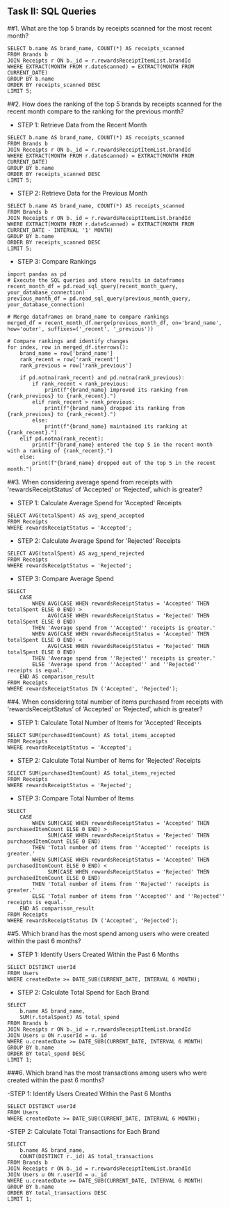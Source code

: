 ## Task II: SQL Queries

##1. What are the top 5 brands by receipts scanned for the most recent month?

```
SELECT b.name AS brand_name, COUNT(*) AS receipts_scanned
FROM Brands b
JOIN Receipts r ON b._id = r.rewardsReceiptItemList.brandId
WHERE EXTRACT(MONTH FROM r.dateScanned) = EXTRACT(MONTH FROM CURRENT_DATE)
GROUP BY b.name
ORDER BY receipts_scanned DESC
LIMIT 5;
```

##2. How does the ranking of the top 5 brands by receipts scanned for the recent month compare to the ranking for the previous month?

- STEP 1: Retrieve Data from the Recent Month
```
SELECT b.name AS brand_name, COUNT(*) AS receipts_scanned
FROM Brands b
JOIN Receipts r ON b._id = r.rewardsReceiptItemList.brandId
WHERE EXTRACT(MONTH FROM r.dateScanned) = EXTRACT(MONTH FROM CURRENT_DATE)
GROUP BY b.name
ORDER BY receipts_scanned DESC
LIMIT 5;
```
- STEP 2: Retrieve Data for the Previous Month
```
SELECT b.name AS brand_name, COUNT(*) AS receipts_scanned
FROM Brands b
JOIN Receipts r ON b._id = r.rewardsReceiptItemList.brandId
WHERE EXTRACT(MONTH FROM r.dateScanned) = EXTRACT(MONTH FROM CURRENT_DATE - INTERVAL '1' MONTH)
GROUP BY b.name
ORDER BY receipts_scanned DESC
LIMIT 5;
```
- STEP 3: Compare Rankings
```
import pandas as pd
# Execute the SQL queries and store results in dataframes
recent_month_df = pd.read_sql_query(recent_month_query, your_database_connection)
previous_month_df = pd.read_sql_query(previous_month_query, your_database_connection)

# Merge dataframes on brand_name to compare rankings
merged_df = recent_month_df.merge(previous_month_df, on='brand_name', how='outer', suffixes=('_recent', '_previous'))

# Compare rankings and identify changes
for index, row in merged_df.iterrows():
    brand_name = row['brand_name']
    rank_recent = row['rank_recent']
    rank_previous = row['rank_previous']
    
    if pd.notna(rank_recent) and pd.notna(rank_previous):
        if rank_recent < rank_previous:
            print(f"{brand_name} improved its ranking from {rank_previous} to {rank_recent}.")
        elif rank_recent > rank_previous:
            print(f"{brand_name} dropped its ranking from {rank_previous} to {rank_recent}.")
        else:
            print(f"{brand_name} maintained its ranking at {rank_recent}.")
    elif pd.notna(rank_recent):
        print(f"{brand_name} entered the top 5 in the recent month with a ranking of {rank_recent}.")
    else:
        print(f"{brand_name} dropped out of the top 5 in the recent month.")
```

##3. When considering average spend from receipts with 'rewardsReceiptStatus’ of ‘Accepted’ or ‘Rejected’, which is greater?
   
- STEP 1: Calculate Average Spend for 'Accepted' Receipts

```
SELECT AVG(totalSpent) AS avg_spend_accepted
FROM Receipts
WHERE rewardsReceiptStatus = 'Accepted';
```

- STEP 2: Calculate Average Spend for 'Rejected' Receipts
```
SELECT AVG(totalSpent) AS avg_spend_rejected
FROM Receipts
WHERE rewardsReceiptStatus = 'Rejected';
```

- STEP 3: Compare Average Spend
```
SELECT
    CASE
        WHEN AVG(CASE WHEN rewardsReceiptStatus = 'Accepted' THEN totalSpent ELSE 0 END) >
             AVG(CASE WHEN rewardsReceiptStatus = 'Rejected' THEN totalSpent ELSE 0 END)
        THEN 'Average spend from ''Accepted'' receipts is greater.'
        WHEN AVG(CASE WHEN rewardsReceiptStatus = 'Accepted' THEN totalSpent ELSE 0 END) <
             AVG(CASE WHEN rewardsReceiptStatus = 'Rejected' THEN totalSpent ELSE 0 END)
        THEN 'Average spend from ''Rejected'' receipts is greater.'
        ELSE 'Average spend from ''Accepted'' and ''Rejected'' receipts is equal.'
    END AS comparison_result
FROM Receipts
WHERE rewardsReceiptStatus IN ('Accepted', 'Rejected');
```
##4. When considering total number of items purchased from receipts with 'rewardsReceiptStatus’ of ‘Accepted’ or ‘Rejected’, which is greater?

- STEP 1: Calculate Total Number of Items for 'Accepted' Receipts
```
SELECT SUM(purchasedItemCount) AS total_items_accepted
FROM Receipts
WHERE rewardsReceiptStatus = 'Accepted';
```

- STEP 2: Calculate Total Number of Items for 'Rejected' Receipts
```
SELECT SUM(purchasedItemCount) AS total_items_rejected
FROM Receipts
WHERE rewardsReceiptStatus = 'Rejected';
```

- STEP 3: Compare Total Number of Items
```
SELECT
    CASE
        WHEN SUM(CASE WHEN rewardsReceiptStatus = 'Accepted' THEN purchasedItemCount ELSE 0 END) >
             SUM(CASE WHEN rewardsReceiptStatus = 'Rejected' THEN purchasedItemCount ELSE 0 END)
        THEN 'Total number of items from ''Accepted'' receipts is greater.'
        WHEN SUM(CASE WHEN rewardsReceiptStatus = 'Accepted' THEN purchasedItemCount ELSE 0 END) <
             SUM(CASE WHEN rewardsReceiptStatus = 'Rejected' THEN purchasedItemCount ELSE 0 END)
        THEN 'Total number of items from ''Rejected'' receipts is greater.'
        ELSE 'Total number of items from ''Accepted'' and ''Rejected'' receipts is equal.'
    END AS comparison_result
FROM Receipts
WHERE rewardsReceiptStatus IN ('Accepted', 'Rejected');
```

##5. Which brand has the most spend among users who were created within the past 6 months?

- STEP 1: Identify Users Created Within the Past 6 Months
```
SELECT DISTINCT userId
FROM Users
WHERE createdDate >= DATE_SUB(CURRENT_DATE, INTERVAL 6 MONTH);
```
- STEP 2: Calculate Total Spend for Each Brand
```
SELECT
    b.name AS brand_name,
    SUM(r.totalSpent) AS total_spend
FROM Brands b
JOIN Receipts r ON b._id = r.rewardsReceiptItemList.brandId
JOIN Users u ON r.userId = u._id
WHERE u.createdDate >= DATE_SUB(CURRENT_DATE, INTERVAL 6 MONTH)
GROUP BY b.name
ORDER BY total_spend DESC
LIMIT 1;
```

###6. Which brand has the most transactions among users who were created within the past 6 months?

-STEP 1: Identify Users Created Within the Past 6 Months

```
SELECT DISTINCT userId
FROM Users
WHERE createdDate >= DATE_SUB(CURRENT_DATE, INTERVAL 6 MONTH);
```

-STEP 2: Calculate Total Transactions for Each Brand

```
SELECT
    b.name AS brand_name,
    COUNT(DISTINCT r._id) AS total_transactions
FROM Brands b
JOIN Receipts r ON b._id = r.rewardsReceiptItemList.brandId
JOIN Users u ON r.userId = u._id
WHERE u.createdDate >= DATE_SUB(CURRENT_DATE, INTERVAL 6 MONTH)
GROUP BY b.name
ORDER BY total_transactions DESC
LIMIT 1;
```
